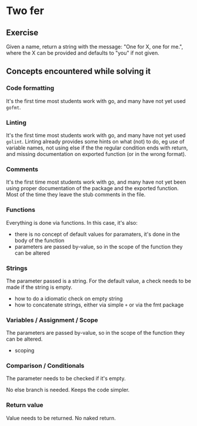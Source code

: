 # Two fer

## Exercise

Given a name, return a string with the message: "One for X, one for me.", where the X can be provided and defaults to "you" if not given.

## Concepts encountered while solving it

### Code formatting

It's the first time most students work with go, and many have not yet used `gofmt`.

### Linting

It's the first time most students work with go, and many have not yet used `golint`. Linting already provides some hints
on what (not) to do, eg use of variable names, not using else if the the regular condition ends with return, and missing
documentation on exported function (or in the wrong format). 

### Comments

It's the first time most students work with go, and many have not yet been using proper documentation of the package and
the exported function. Most of the time they leave the stub comments in the file.

### Functions

Everything is done via functions. In this case, it's also:

- there is no concept of default values for paramaters, it's done in the body of the function
- parameters are passed by-value, so in the scope of the function they can be altered

### Strings

The parameter passed is a string. For the default value, a check needs to be made if the string is empty.

- how to do a idiomatic check on empty string
- how to concatenate strings, either via simple `+` or via the fmt package


### Variables / Assignment / Scope

The parameters are passed by-value, so in the scope of the function they can be altered.

- scoping

### Comparison / Conditionals

The parameter needs to be checked if it's empty.

No else branch is needed. Keeps the code simpler.


### Return value

Value needs to be returned. No naked return.
